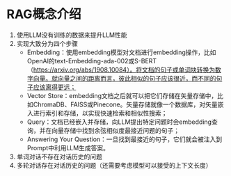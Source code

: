 # RAG概念介绍
1. 使用LLM没有训练的数据来提升LLM性能
2. 实现大致分为四个步骤
    - Embedding：使用embedding模型对文档进行embedding操作，比如OpenAI的text-Embedding-ada-002或S-BERT（https://arxiv.org/abs/1908.10084）。将文档的句子或单词块转换为数字向量。就向量之间的距离而言，彼此相似的句子应该很近，而不同的句子应该离得更远；
    - Vector Store：embedding文档之后就可以把它们存储在矢量存储中，比如ChromaDB、FAISS或Pinecone。矢量存储就像一个数据库，对矢量嵌入进行索引和存储，以实现快速检索和相似性搜索；
    - Query：文档已经嵌入并存储，向LLM提出特定问题时会embedding查询，并在向量存储中找到余弦相似度最接近问题的句子；
    - Answering Your Question：一旦找到最接近的句子，它们就会被注入到Prompt中利用LLM生成答案。
3. 单词对话不存在对话历史的问题
4. 多轮对话存在对话历史的问题（还需要考虑模型可以接受的上下文长度）